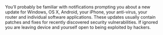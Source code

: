 You’ll probably be familiar with notifications prompting you about a new update for Windows, OS X, Android, your iPhone, your anti-virus, your router and individual software applications. These updates usually contain patches and fixes for recently discovered security vulnerabilities. If ignored you are leaving device and yourself open to being exploited by hackers.